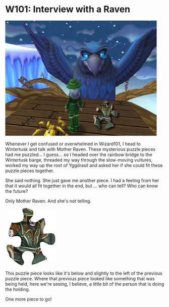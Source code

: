 # W101: Interview with a Raven

[![](../uploads/2012/04/w101p4-480x365.jpg "Mother Raven")](../uploads/2012/04/w101p4.jpg)

Whenever I get confused or overwhelmed in Wizard101, I head to Wintertusk and talk with Mother Raven. These mysterious puzzle pieces had me puzzled... I guess... so I headed over the rainbow bridge to the Wintertusk barge, threaded my way through the slow-moving vultures, worked my way up the root of Yggdrasil and asked her if she could fit these puzzle pieces together.

She said nothing. She just gave me another piece. I had a feeling from her that it would all fit together in the end, but ... who can tell? Who can know the future?

Only Mother Raven. And she's not telling.

[![](../uploads/2012/04/Fansite-Puzzler_WKarana04.jpg "Fansite-Puzzler_WKarana04")](../uploads/2012/04/Fansite-Puzzler_WKarana04.jpg)

This puzzle piece looks like it's below and slightly to the left of the previous puzzle piece. Where that previous piece looked like something that was being held, here we're seeing, I believe, a little bit of the person that is doing the holding.

One more piece to go!

